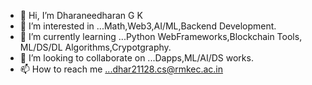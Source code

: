 - 👋 Hi, I’m Dharaneedharan G K
- 👀 I’m interested in ...Math,Web3,AI/ML,Backend Development.
- 🌱 I’m currently learning ...Python WebFrameworks,Blockchain Tools, ML/DS/DL Algorithms,Crypotgraphy.
- 💞️ I’m looking to collaborate on ...Dapps,ML/AI/DS works.
- 📫 How to reach me ...dhar21128.cs@rmkec.ac.in


<!---
imdharanee/imdharanee is a ✨ special ✨ repository because its `README.md` (this file) appears on your GitHub profile.
You can click the Preview link to take a look at your changes.
--->
